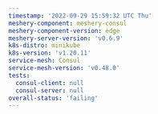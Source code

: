 ```yaml
---
timestamp: '2022-09-29 15:59:32 UTC Thu'
meshery-component: meshery-consul
meshery-component-version: edge
meshery-server-version: 'v0.6.9'
k8s-distro: minikube
k8s-version: 'v1.20.11'
service-mesh: Consul
service-mesh-version: 'v0.48.0'
tests:
  consul-client: null
  consul-server: null
overall-status: 'failing'
---
```

